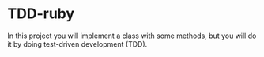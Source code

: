# TDD-ruby
In this project you will implement a class with some methods, but you will do it by doing test-driven development (TDD).
